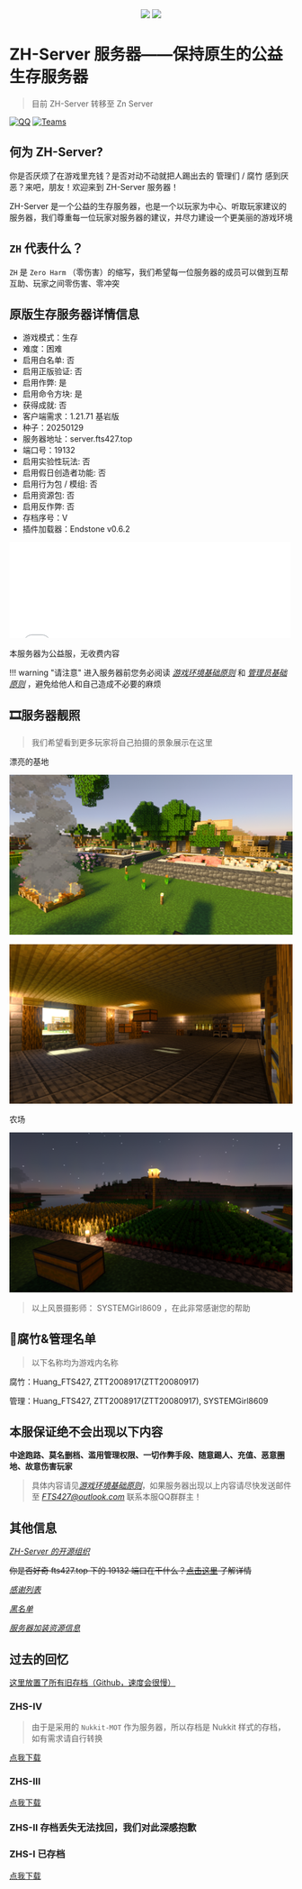 <div align="center">
    <img width="125" src="\assets\ZHS\photos\ZH-Server.png">
    <img width="300" src="\assets\ZHS\photos\title.png">
</div>

# ZH-Server 服务器——保持原生的公益生存服务器

> 目前 ZH-Server 转移至 Zn Server

[![QQ](https://img.shields.io/badge/836052388-4169E1?style=for-the-badge&logo=QQ&logoColor=white)](http://qm.qq.com/cgi-bin/qm/qr?_wv=1027&k=89oGlqOoovJVsXx_9cSg3ri8GNXr_rCs&authKey=SxgvNWIiXBx89Lb%2FvXyi2wQtFpzJetKtY44mAe3RfB2PHcdIzYeoP7C3HBjaI3gM&noverify=0&group_code=836052388)
[![Teams](https://img.shields.io/badge/Join%20us%20on%20Teams-8A2BE2?style=for-the-badge)](https://teams.live.com/l/community/FBAznfp9Joy4PsGngI)

## 何为 ZH-Server?

你是否厌烦了在游戏里充钱？是否对动不动就把人踢出去的 管理们 / 腐竹 感到厌恶？来吧，朋友！欢迎来到 ZH-Server 服务器！

ZH-Server 是一个公益的生存服务器，也是一个以玩家为中心、听取玩家建议的服务器，我们尊重每一位玩家对服务器的建议，并尽力建设一个更美丽的游戏环境

## `ZH` 代表什么？

`ZH` 是 `Zero Harm` （零伤害）的缩写，我们希望每一位服务器的成员可以做到互帮互助、玩家之间零伤害、零冲突

## 原版生存服务器详情信息

- 游戏模式：生存
- 难度：困难
- 启用白名单: 否
- 启用正版验证: 否
- 启用作弊: 是
- 启用命令方块: 是
- 获得成就: 否
- 客户端需求：1.21.71 基岩版
- 种子：20250129
- 服务器地址：server.fts427.top
- 端口号：19132
- 启用实验性玩法: 否
- 启用假日创造者功能: 否
- 启用行为包 / 模组: 否
- 启用资源包: 否
- 启用反作弊: 否
- 存档序号：V
- 插件加载器：Endstone v0.6.2

<iframe frameborder="no" border="0" marginwidth="0" marginheight="0" width="500px" height="170px" scrolling=no src="//motdbe.blackbe.work/iframe.html?ip=server.fts427.top&port=19132&dark=true&join_open=true"></iframe>

本服务器为公益服，无收费内容

!!! warning "请注意"
    进入服务器前您务必阅读 [*游戏环境基础原则*](./gamimg_env.md) 和 [*管理员基础原则*](./op_rules.md) ，避免给他人和自己造成不必要的麻烦

## 🎞服务器靓照

> 我们希望看到更多玩家将自己拍摄的景象展示在这里

漂亮的基地

![base](../assets/ZHS/photos/VII/base.png)

![base2](../assets/ZHS/photos/VII/base2.png)

农场

![farm](../assets/ZHS/photos/VII/farm.png)

> 以上风景摄影师： SYSTEMGirl8609 ，在此非常感谢您的帮助

## 🧐腐竹&管理名单

> 以下名称均为游戏内名称

腐竹：Huang_FTS427,  ZTT2008917(ZTT20080917)

管理：Huang_FTS427,  ZTT2008917(ZTT20080917),  SYSTEMGirl8609

## 本服保证绝不会出现以下内容

**中途跑路、莫名删档、滥用管理权限、一切作弊手段、随意踢人、充值、恶意圈地、故意伤害玩家**

> 具体内容请见[*游戏环境基础原则*](./gamimg_env.md)，如果服务器出现以上内容请尽快发送邮件至 *<FTS427@outlook.com>* 联系本服QQ群群主！

## 其他信息

[*ZH-Server 的开源组织*](https://github.com/ZH-Server)

~~你是否好奇 fts427.top 下的 19132 端口在干什么？[点击这里](../blog/posts/240708.md) 了解详情~~

[*感谢列表*](./gaming_thx.md)

[*黑名单*](./no_play.md)

[*服务器加装资源信息*](./ZHS_resource.md)

## 过去的回忆

[这里放置了所有旧存档（Github，速度会很慢）](https://github.com/ZH-Server/old_save_backup/releases)

### ZHS-IV

> 由于是采用的 `Nukkit-MOT` 作为服务器，所以存档是 Nukkit 样式的存档，如有需求请自行转换

[点我下载](https://pan.huang1111.cn/s/vVKvYsE)

### ZHS-III

[点我下载](https://pan.huang1111.cn/s/eNGe5Hg)

### ZHS-II 存档丢失无法找回，我们对此深感抱歉

### ZHS-I 已存档

[点我下载](https://pan.huang1111.cn/s/3eMRqim)
